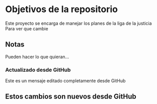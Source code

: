 # Objetivos de la repositorio

Este proyecto se encarga de manejar los planes de la liga de la justicia  
Para ver que cambie 


## Notas
Pueden hacer lo que quieran...

### Actualizado desde GitHub
Este es un mensaje editado completamente desde GitHub

## Estos cambios son nuevos desde GitHub
